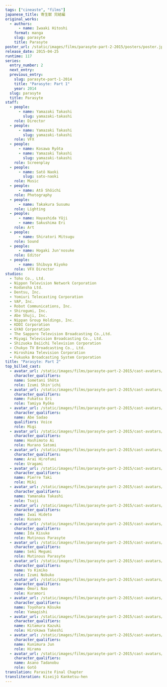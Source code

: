 ```yaml
---
tags: ["cineaste", "films"]
japanese_title: 寄生獣 完結編
original_works:
  - authors:
      - name: Iwaaki Hitoshi
    format: manga
    slug: parasyte
    title: Parasyte
poster_url: /static/images/films/parasyte-part-2-2015/posters/poster.jpg
release_date: 2015-04-25
runtime: 117
series:
  entry_number: 2
  next_entry:
  previous_entry:
    slug: parasyte-part-1-2014
    title: "Parasyte: Part 1"
    year: 2014
  slug: parasyte
  title: Parasyte
staff:
  - people:
      - name: Yamazaki Takashi
        slug: yamazaki-takashi
    role: Director
  - people:
      - name: Yamazaki Takashi
        slug: yamazaki-takashi
    role: VFX
  - people:
      - name: Kosawa Ryôta
      - name: Yamazaki Takashi
        slug: yamazaki-takashi
    role: Screenplay
  - people:
      - name: Satô Naoki
        slug: sato-naoki
    role: Music
  - people:
      - name: Atô Shôichi
    role: Photography
  - people:
      - name: Takakura Susumu
    role: Lighting
  - people:
      - name: Hayashida Yûji
      - name: Sakushima Eri
    role: Art
  - people:
      - name: Shiratori Mitsugu
    role: Sound
  - people:
      - name: Hogaki Jun'nosuke
    role: Editor
  - people:
      - name: Shibuya Kiyoko
    role: VFX Director
studios:
  - Toho Co., Ltd.
  - Nippon Television Network Corporation
  - Kodansha Ltd.
  - Dentsu, Inc.
  - Yomiuri Telecasting Corporation
  - VAP, Inc.
  - Robot Communications, Inc.
  - Shirogumi, Inc.
  - Abe Shuji, Inc.
  - Nippan Group Holdings, Inc.
  - KDDI Corporation
  - GYAO Corporation
  - The Sapporo Television Broadcasting Co.,Ltd.
  - Miyagi Television Broadcasting Co., Ltd.
  - Shizuoka Daiichi Television Corporation
  - Chukyo TV Broadcasting Co., Ltd.
  - Hiroshima Television Corporation
  - Fukuoka Broadcasting System Corporation
title: "Parasyte: Part 2"
top_billed_cast:
  - avatar_url: /static/images/films/parasyte-part-2-2015/cast-avatars/shota-sometani-0.jpg
    character_qualifiers:
    name: Sometani Shôta
    role: Izumi Shin'ichi
  - avatar_url: /static/images/films/parasyte-part-2-2015/cast-avatars/eri-fukatsu-0.jpg
    character_qualifiers:
    name: Fukatsu Eri
    role: Tamiya Ryôko
  - avatar_url: /static/images/films/parasyte-part-2-2015/cast-avatars/sadawo-abe-0.jpg
    character_qualifiers:
    name: Abe Sadao
    qualifiers: Voice
    role: Migi
  - avatar_url: /static/images/films/parasyte-part-2-2015/cast-avatars/ai-hashimoto-0.jpg
    character_qualifiers:
    name: Hashimoto Ai
    role: Murano Satomi
  - avatar_url: /static/images/films/parasyte-part-2-2015/cast-avatars/hirofumi-arai-0.jpg
    character_qualifiers:
    name: Arai Hirofumi
    role: Uragami
  - avatar_url: /static/images/films/parasyte-part-2-2015/cast-avatars/pierre-taki-0.jpg
    character_qualifiers:
    name: Pierre Taki
    role: Miki
  - avatar_url: /static/images/films/parasyte-part-2-2015/cast-avatars/takashi-yamanaka-0.jpg
    character_qualifiers:
    name: Yamanaka Takashi
    role: Tsuji
  - avatar_url: /static/images/films/parasyte-part-2-2015/cast-avatars/hideto-iwai-0.jpg
    character_qualifiers:
    name: Iwai Hideto
    role: Kusano
  - avatar_url: /static/images/films/parasyte-part-2-2015/cast-avatars/kisuke-iida-0.jpg
    character_qualifiers:
    name: Îda Kisuke
    role: Mutinous Parasyte
  - avatar_url: /static/images/films/parasyte-part-2-2015/cast-avatars/megumi-seki-0.jpg
    character_qualifiers:
    name: Seki Megumi
    role: Mutinous Parasyte
  - avatar_url: /static/images/films/parasyte-part-2-2015/cast-avatars/kimiko-yo-0.jpg
    character_qualifiers:
    name: Yo Kimiko
    role: Izumi Nobuko
  - avatar_url: /static/images/films/parasyte-part-2-2015/cast-avatars/nao-omori-0.jpg
    character_qualifiers:
    name: Ômori Nao
    role: Kuramori
  - avatar_url: /static/images/films/parasyte-part-2-2015/cast-avatars/kosuke-toyohara-0.jpg
    character_qualifiers:
    name: Toyohara Kôsuke
    role: Yamagishi
  - avatar_url: /static/images/films/parasyte-part-2-2015/cast-avatars/kazuki-kitamura-0.jpg
    character_qualifiers:
    name: Kitamura Kazuki
    role: Hirokawa Takeshi
  - avatar_url: /static/images/films/parasyte-part-2-2015/cast-avatars/jun-kunimura-0.jpg
    character_qualifiers:
    name: Kunimura Jun
    role: Hirama
  - avatar_url: /static/images/films/parasyte-part-2-2015/cast-avatars/tadanobu-asano-0.jpg
    character_qualifiers:
    name: Asano Tadanobu
    role: Gotô
translation: Parasite Final Chapter
transliteration: Kiseijû Kanketsu-hen
---
```

